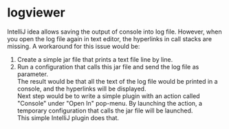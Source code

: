 # logviewer
IntelliJ idea allows saving the output of console into log file. However, when you open the log file again in text editor, the hyperlinks in call stacks are missing.
A workaround for this issue would be:
1) Create a simple jar file that prints a text file line by line.
2) Run a configuration that calls this jar file and send the log file as parameter.
<br>The result would be that all the text of the log file would be printed in a console, and the hyperlinks will be displayed.
<br>Next step would be to write a simple plugin with an action called "Console" under "Open In" pop-menu. By launching the action, a temporary configuration that calls the jar file will be launched.
<br>This simple IntelliJ plugin does that.
